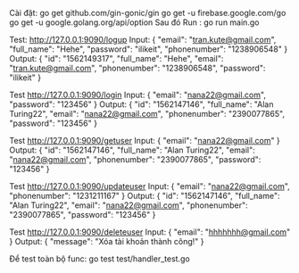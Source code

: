 Cài đặt: go get github.com/gin-gonic/gin
go get -u firebase.google.com/go
go get -u google.golang.org/api/option
Sau đó Run : go run main.go

Test: http://127.0.0.1:9090/logup
Input:
{
	"email": "tran.kute@gmail.com",
	"full_name": "Hehe",
	"password": "ilikeit",
	"phonenumber": "1238906548"
}
Output:
{
    "id": "1562149317",
    "full_name": "Hehe",
    "email": "tran.kute@gmail.com",
    "phonenumber": "1238906548",
    "password": "ilikeit"
}

Test http://127.0.0.1:9090/login
Input:
{
	"email": "nana22@gmail.com",
	"password": "123456"
}
Output:
{
    "id": "1562147146",
    "full_name": "Alan Turing22",
    "email": "nana22@gmail.com",
    "phonenumber": "2390077865",
    "password": "123456"
}

Test http://127.0.0.1:9090/getuser
Input:
{
	"email": "nana22@gmail.com"
}
Output:
{
    "id": "1562147146",
    "full_name": "Alan Turing22",
    "email": "nana22@gmail.com",
    "phonenumber": "2390077865",
    "password": "123456"
}

Test http://127.0.0.1:9090/updateuser
Input:
{
	"email": "nana22@gmail.com",
	"phonenumber": "1231211167"
}
Output:
{
    "id": "1562147146",
    "full_name": "Alan Turing22",
    "email": "nana22@gmail.com",
    "phonenumber": "2390077865",
    "password": "123456"
}

Test http://127.0.0.1:9090/deleteuser
Input:
{
	"email": "hhhhhhh@gmail.com"
}
Output:
{
    "message": "Xóa tài khoản thành công!"
}

Để test toàn bộ func: go test test/handler_test.go